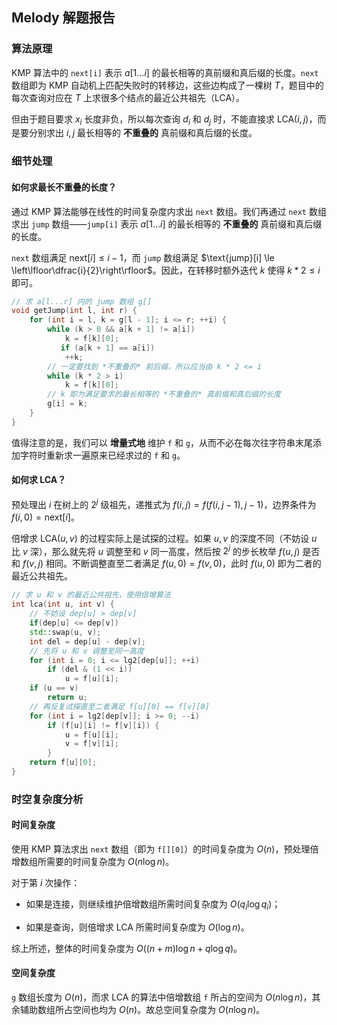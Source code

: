 ## Melody 解题报告

### 算法原理

KMP 算法中的 `next[i]` 表示 $a[1\dots i]$ 的最长相等的真前缀和真后缀的长度。`next` 数组即为 KMP 自动机上匹配失败时的转移边，这些边构成了一棵树 $T$，题目中的每次查询对应在 $T$ 上求很多个结点的最近公共祖先（LCA）。

但由于题目要求 $x_i$ 长度非负，所以每次查询 $d_i$ 和 $d_j$ 时，不能直接求 $\text{LCA}(i, j)$，而是要分别求出 $i, j$ 最长相等的 **不重叠的** 真前缀和真后缀的长度。

### 细节处理

#### 如何求最长不重叠的长度？

通过 KMP 算法能够在线性的时间复杂度内求出 `next` 数组。我们再通过 `next` 数组求出 `jump` 数组——`jump[i]` 表示 $a[1\dots i]$ 的最长相等的 **不重叠的** 真前缀和真后缀的长度。

`next` 数组满足 $\text{next}[i] \le i - 1$，而 `jump` 数组满足 $\text{jump}[i] \le \left\lfloor\dfrac{i}{2}\right\rfloor$。因此，在转移时额外迭代 $k$ 使得 $k * 2 \le i$ 即可。

```cpp
// 求 a[l...r] 内的 jump 数组 g[]
void getJump(int l, int r) {
    for (int i = l, k = g[l - 1]; i <= r; ++i) {
        while (k > 0 && a[k + 1] != a[i])
            k = f[k][0];
           if (a[k + 1] == a[i])
            ++k;
        // 一定要找到 *不重叠的* 前后缀，所以应当由 k * 2 <= i
        while (k * 2 > i)
            k = f[k][0];
        // k 即为满足要求的最长相等的 *不重叠的* 真前缀和真后缀的长度
        g[i] = k;
    }
}
```

值得注意的是，我们可以 **增量式地** 维护 `f` 和 `g`，从而不必在每次往字符串末尾添加字符时重新求一遍原来已经求过的 `f` 和 `g`。

#### 如何求 LCA？

预处理出 $i$ 在树上的 $2^j$ 级祖先，递推式为 $f(i, j) = f(f(i, j - 1), j - 1)$，边界条件为 $f(i, 0) = \text{next}[i]$。

倍增求 $\text{LCA}(u, v)$ 的过程实际上是试探的过程。如果 $u, v$ 的深度不同（不妨设 $u$ 比 $v$ 深），那么就先将 $u$ 调整至和 $v$ 同一高度，然后按 $2^j$ 的步长枚举 $f(u, j)$ 是否和 $f(v, j)$ 相同。不断调整直至二者满足 $f(u, 0) = f(v, 0)$，此时 $f(u, 0)$ 即为二者的最近公共祖先。

```cpp
// 求 u 和 v 的最近公共祖先，使用倍增算法
int lca(int u, int v) {
    // 不妨设 dep[u] > dep[v]
    if(dep[u] <= dep[v])
    std::swap(u, v);
    int del = dep[u] - dep[v];
    // 先将 u 和 v 调整至同一高度
    for (int i = 0; i <= lg2[dep[u]]; ++i)
        if (del & (1 << i))
            u = f[u][i];
    if (u == v)
        return u;
    // 再反复试探直至二者满足 f[u][0] == f[v][0]
    for (int i = lg2[dep[v]]; i >= 0; --i)
        if (f[u][i] != f[v][i]) {
            u = f[u][i];
            v = f[v][i];
        }
    return f[u][0];
}
```

### 时空复杂度分析

#### 时间复杂度

使用 KMP 算法求出 `next` 数组（即为 `f[][0]`）的时间复杂度为 $O(n)$，预处理倍增数组所需要的时间复杂度为 $O(n \log n)$。

对于第 $i$ 次操作：

- 如果是连接，则继续维护倍增数组所需时间复杂度为 $O(q_i\log q_i)$；

- 如果是查询，则倍增求 LCA 所需时间复杂度为 $O(\log n)$。

综上所述，整体的时间复杂度为 $O((n + m)\log n + q\log q)$。

#### 空间复杂度

`g` 数组长度为 $O(n)$，而求 LCA 的算法中倍增数组 `f` 所占的空间为 $O(n \log n)$，其余辅助数组所占空间也均为 $O(n)$。故总空间复杂度为 $O(n \log n)$。